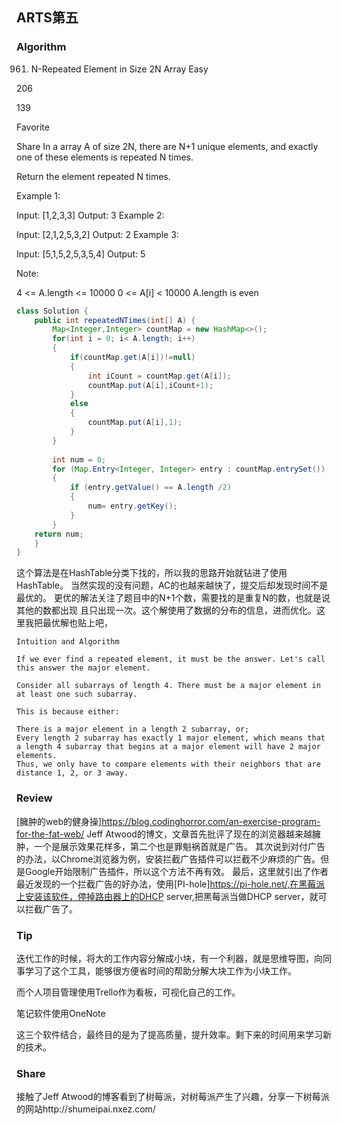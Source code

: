 ## ARTS第五
### Algorithm
961. N-Repeated Element in Size 2N Array
Easy

206

139

Favorite

Share
In a array A of size 2N, there are N+1 unique elements, and exactly one of these elements is repeated N times.

Return the element repeated N times.

 

Example 1:

Input: [1,2,3,3]
Output: 3
Example 2:

Input: [2,1,2,5,3,2]
Output: 2
Example 3:

Input: [5,1,5,2,5,3,5,4]
Output: 5
 

Note:

4 <= A.length <= 10000
0 <= A[i] < 10000
A.length is even

```java
class Solution {
    public int repeatedNTimes(int[] A) {
        Map<Integer,Integer> countMap = new HashMap<>();
        for(int i = 0; i< A.length; i++)
        {
            if(countMap.get(A[i])!=null)
            {
                int iCount = countMap.get(A[i]);
                countMap.put(A[i],iCount+1);
            }
            else
            {
                countMap.put(A[i],1);
            }
        }
        
        int num = 0;
        for (Map.Entry<Integer, Integer> entry : countMap.entrySet())
        {
            if (entry.getValue() == A.length /2)
            {
                num= entry.getKey();
            }
        }
    return num;
    }
}
```
这个算法是在HashTable分类下找的，所以我的思路开始就钻进了使用HashTable。
当然实现的没有问题，AC的也越来越快了，提交后却发现时间不是最优的。
更优的解法关注了题目中的N+1个数，需要找的是重复N的数，也就是说其他的数都出现
且只出现一次。这个解使用了数据的分布的信息，进而优化。这里我把最优解也贴上吧，
```Approach 2: Compare
Intuition and Algorithm

If we ever find a repeated element, it must be the answer. Let's call this answer the major element.

Consider all subarrays of length 4. There must be a major element in at least one such subarray.

This is because either:

There is a major element in a length 2 subarray, or;
Every length 2 subarray has exactly 1 major element, which means that a length 4 subarray that begins at a major element will have 2 major elements.
Thus, we only have to compare elements with their neighbors that are distance 1, 2, or 3 away.
```


###  Review
[臃肿的web的健身操]https://blog.codinghorror.com/an-exercise-program-for-the-fat-web/
Jeff Atwood的博文，文章首先批评了现在的浏览器越来越臃肿，一个是展示效果花样多，第二个也是罪魁祸首就是广告。
其次说到对付广告的办法，以Chrome浏览器为例，安装拦截广告插件可以拦截不少麻烦的广告。但是Google开始限制广告插件，所以这个方法不再有效。
最后，这里就引出了作者最近发现的一个拦截广告的好办法，使用[PI-hole]https://pi-hole.net/,在黑莓派上安装该软件，停掉路由器上的DHCP server,把黑莓派当做DHCP server，就可以拦截广告了。

### Tip
迭代工作的时候，将大的工作内容分解成小块，有一个利器，就是思维导图，向同事学习了这个工具，能够很方便省时间的帮助分解大块工作为小块工作。

而个人项目管理使用Trello作为看板，可视化自己的工作。

笔记软件使用OneNote

这三个软件结合，最终目的是为了提高质量，提升效率。剩下来的时间用来学习新的技术。
### Share
接触了Jeff Atwood的博客看到了树莓派，对树莓派产生了兴趣，分享一下树莓派的网站http://shumeipai.nxez.com/